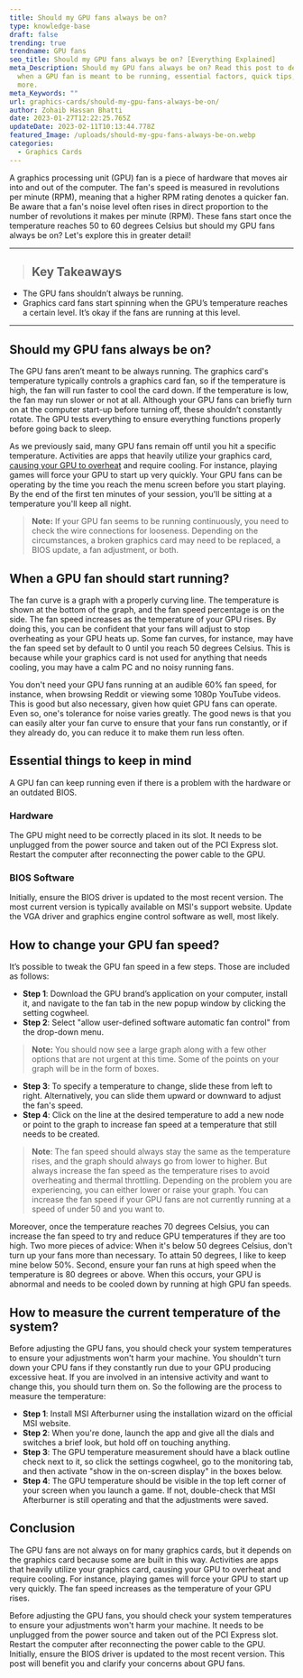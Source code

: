 ```yaml
---
title: Should my GPU fans always be on?
type: knowledge-base
draft: false
trending: true
trendname: GPU fans
seo_title: Should my GPU fans always be on? [Everything Explained]
meta_Description: Should my GPU fans always be on? Read this post to determine
  when a GPU fan is meant to be running, essential factors, quick tips, and
  more.
meta_Keywords: ""
url: graphics-cards/should-my-gpu-fans-always-be-on/
author: Zohaib Hassan Bhatti
date: 2023-01-27T12:22:25.765Z
updateDate: 2023-02-11T10:13:44.778Z
featured_Image: /uploads/should-my-gpu-fans-always-be-on.webp
categories:
  - Graphics Cards
---
```

A graphics processing unit (GPU) fan is a piece of hardware that moves air into and out of the computer. The fan's speed is measured in revolutions per minute (RPM), meaning that a higher RPM rating denotes a quicker fan. Be aware that a fan's noise level often rises in direct proportion to the number of revolutions it makes per minute (RPM). These fans start once the temperature reaches 50 to 60 degrees Celsius but should my GPU fans always be on? Let's explore this in greater detail!

- - -

> ## Key Takeaways

* The GPU fans shouldn’t always be running.
* Graphics card fans start spinning when the GPU’s temperature reaches a certain level. It’s okay if the fans are running at this level.

- - -

## Should my GPU fans always be on?

The GPU fans aren’t meant to be always running. The graphics card's temperature typically controls a graphics card fan, so if the temperature is high, the fan will run faster to cool the card down. If the temperature is low, the fan may run slower or not at all. Although your GPU fans can briefly turn on at the computer start-up before turning off, these shouldn’t constantly rotate. The GPU tests everything to ensure everything functions properly before going back to sleep.

As we previously said, many GPU fans remain off until you hit a specific temperature. Activities are apps that heavily utilize your graphics card, [causing your GPU to overheat](https://pcideaz.com/graphics-cards/can-graphics-card-overheat/) and require cooling. For instance, playing games will force your GPU to start up very quickly. Your GPU fans can be operating by the time you reach the menu screen before you start playing. By the end of the first ten minutes of your session, you'll be sitting at a temperature you'll keep all night.

> **Note:** If your GPU fan seems to be running continuously, you need to check the wire connections for looseness. Depending on the circumstances, a broken graphics card may need to be replaced, a BIOS update, a fan adjustment, or both.

## When a GPU fan should start running?

The fan curve is a graph with a properly curving line. The temperature is shown at the bottom of the graph, and the fan speed percentage is on the side. The fan speed increases as the temperature of your GPU rises. By doing this, you can be confident that your fans will adjust to stop overheating as your GPU heats up. Some fan curves, for instance, may have the fan speed set by default to 0 until you reach 50 degrees Celsius. This is because while your graphics card is not used for anything that needs cooling, you may have a calm PC and no noisy running fans.

You don't need your GPU fans running at an audible 60% fan speed, for instance, when browsing Reddit or viewing some 1080p YouTube videos. This is good but also necessary, given how quiet GPU fans can operate. Even so, one's tolerance for noise varies greatly. The good news is that you can easily alter your fan curve to ensure that your fans run constantly, or if they already do, you can reduce it to make them run less often.

## Essential things to keep in mind

A GPU fan can keep running even if there is a problem with the hardware or an outdated BIOS.

### Hardware

The GPU might need to be correctly placed in its slot. It needs to be unplugged from the power source and taken out of the PCI Express slot. Restart the computer after reconnecting the power cable to the GPU.

### BIOS Software 

Initially, ensure the BIOS driver is updated to the most recent version. The most current version is typically available on MSI's support website. Update the VGA driver and graphics engine control software as well, most likely.

## How to change your GPU fan speed?

It’s possible to tweak the GPU fan speed in a few steps. Those are included as follows:

* **Step 1**: Download the GPU brand’s application on your computer, install it, and navigate to the fan tab in the new popup window by clicking the setting cogwheel.
* **Step 2**: Select "allow user-defined software automatic fan control" from the drop-down menu.

> **Note:** You should now see a large graph along with a few other options that are not urgent at this time. Some of the points on your graph will be in the form of boxes.

* **Step 3**: To specify a temperature to change, slide these from left to right. Alternatively, you can slide them upward or downward to adjust the fan's speed.
* **Step 4**: Click on the line at the desired temperature to add a new node or point to the graph to increase fan speed at a temperature that still needs to be created.

> **Note**: The fan speed should always stay the same as the temperature rises, and the graph should always go from lower to higher. But always increase the fan speed as the temperature rises to avoid overheating and thermal throttling. Depending on the problem you are experiencing, you can either lower or raise your graph. You can increase the fan speed if your GPU fans are not currently running at a speed of under 50 and you want to.

Moreover, once the temperature reaches 70 degrees Celsius, you can increase the fan speed to try and reduce GPU temperatures if they are too high. Two more pieces of advice: When it's below 50 degrees Celsius, don't turn up your fans more than necessary. To attain 50 degrees, I like to keep mine below 50%. Second, ensure your fan runs at high speed when the temperature is 80 degrees or above. When this occurs, your GPU is abnormal and needs to be cooled down by running at high GPU fan speeds.

## How to measure the current temperature of the system?

Before adjusting the GPU fans, you should check your system temperatures to ensure your adjustments won't harm your machine. You shouldn't turn down your CPU fans if they constantly run due to your GPU producing excessive heat. If you are involved in an intensive activity and want to change this, you should turn them on. So the following are the process to measure the temperature:

* **Step 1**: Install MSI Afterburner using the installation wizard on the official MSI website.
* **Step 2**: When you're done, launch the app and give all the dials and switches a brief look, but hold off on touching anything.
* **Step 3**: The GPU temperature measurement should have a black outline check next to it, so click the settings cogwheel, go to the monitoring tab, and then activate "show in the on-screen display" in the boxes below.
* **Step 4**: The GPU temperature should be visible in the top left corner of your screen when you launch a game. If not, double-check that MSI Afterburner is still operating and that the adjustments were saved.

## Conclusion

The GPU fans are not always on for many graphics cards, but it depends on the graphics card because some are built in this way. Activities are apps that heavily utilize your graphics card, causing your GPU to overheat and require cooling. For instance, playing games will force your GPU to start up very quickly. The fan speed increases as the temperature of your GPU rises.

Before adjusting the GPU fans, you should check your system temperatures to ensure your adjustments won't harm your machine. It needs to be unplugged from the power source and taken out of the PCI Express slot. Restart the computer after reconnecting the power cable to the GPU. Initially, ensure the BIOS driver is updated to the most recent version. This post will benefit you and clarify your concerns about GPU fans.